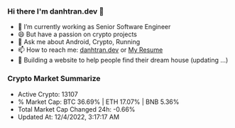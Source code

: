 ### Hi there I'm danhtran.dev 👋

- 🔭 I’m currently working as Senior Software Engineer
- 😄 But have a passion on crypto projects
- 💬 Ask me about Android, Crypto, Running 
- 📫 How to reach me: <a href="https://danhtran.dev" target="_blank">danhtran.dev</a> or <a href="Dan-Resume.pdf" target="_blank">My Resume</a>
- 🌱 Building a website to help people find their dream house (updating ...)

### Crypto Market Summarize
- Active Crypto: 13107
- % Market Cap: BTC 36.69% | ETH 17.07% | BNB 5.36%
- Total Market Cap Changed 24h: -0.66%
- Updated At: 12/4/2022, 3:17:17 AM
